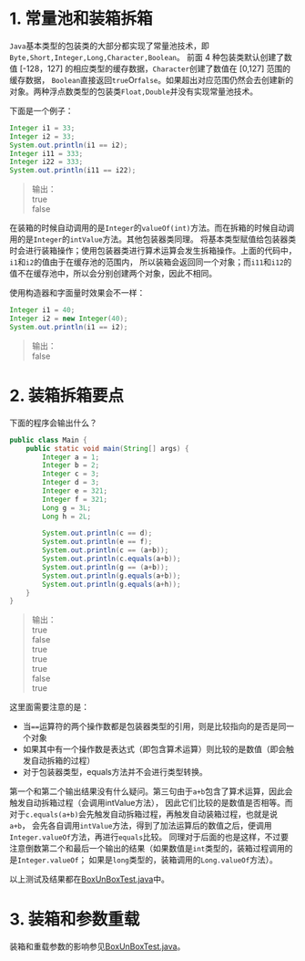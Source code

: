 # 1. 常量池和装箱拆箱

`Java`基本类型的包装类的大部分都实现了常量池技术，即`Byte,Short,Integer,Long,Character,Boolean`。
前面 4 种包装类默认创建了数值 \[-128，127\] 的相应类型的缓存数据，`Character`创建了数值在 \[0,127\] 范围的缓存数据，
`Boolean`直接返回`true`Or`false`。如果超出对应范围仍然会去创建新的对象。两种浮点数类型的包装类`Float,Double`并没有实现常量池技术。

下面是一个例子：
```java
Integer i1 = 33;
Integer i2 = 33;
System.out.println(i1 == i2);
Integer i11 = 333;
Integer i22 = 333;
System.out.println(i11 == i22);
```
> 输出：  
> true  
> false

在装箱的时候自动调用的是`Integer`的`valueOf(int)`方法。而在拆箱的时候自动调用的是`Integer`的`intValue`方法。其他包装器类同理。
将基本类型赋值给包装器类时会进行装箱操作；使用包装器类进行算术运算会发生拆箱操作。上面的代码中，`i1`和`i2`的值由于在缓存池的范围内，
所以装箱会返回同一个对象；而`i11`和`i12`的值不在缓存池中，所以会分别创建两个对象，因此不相同。

使用构造器和字面量时效果会不一样：
```java
Integer i1 = 40;
Integer i2 = new Integer(40);
System.out.println(i1 == i2);
```
> 输出：  
> false 

# 2. 装箱拆箱要点

下面的程序会输出什么？
```java
public class Main {
    public static void main(String[] args) {
        Integer a = 1;
        Integer b = 2;
        Integer c = 3;
        Integer d = 3;
        Integer e = 321;
        Integer f = 321;
        Long g = 3L;
        Long h = 2L;
         
        System.out.println(c == d);
        System.out.println(e == f);
        System.out.println(c == (a+b));
        System.out.println(c.equals(a+b));
        System.out.println(g == (a+b));
        System.out.println(g.equals(a+b));
        System.out.println(g.equals(a+h));
    }
}
```
> 输出：  
> true  
> false  
> true  
> true  
> true  
> false  
> true

这里面需要注意的是：
 - 当`==`运算符的两个操作数都是包装器类型的引用，则是比较指向的是否是同一个对象
 - 如果其中有一个操作数是表达式（即包含算术运算）则比较的是数值（即会触发自动拆箱的过程）
 - 对于包装器类型，equals方法并不会进行类型转换。
 
第一个和第二个输出结果没有什么疑问。第三句由于`a+b`包含了算术运算，因此会触发自动拆箱过程（会调用intValue方法），
因此它们比较的是数值是否相等。而对于`c.equals(a+b)`会先触发自动拆箱过程，再触发自动装箱过程，也就是说`a+b`，
会先各自调用`intValue`方法，得到了加法运算后的数值之后，便调用`Integer.valueOf`方法，再进行`equals`比较。
同理对于后面的也是这样，不过要注意倒数第二个和最后一个输出的结果（如果数值是`int`类型的，装箱过程调用的是`Integer.valueOf`；
如果是`long`类型的，装箱调用的`Long.valueOf`方法）。

以上测试及结果都在[BoxUnBoxTest.java][box]中。

# 3. 装箱和参数重载

装箱和重载参数的影响参见[BoxUnBoxTest.java][box]。


[box]: ../../../test/java_/lang/BoxUnBoxTest.java